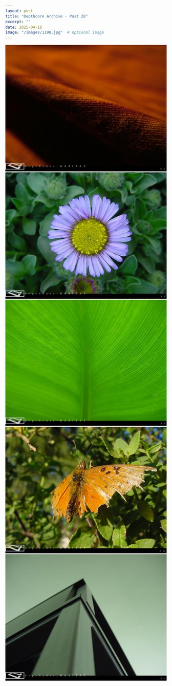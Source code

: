 ```yaml
---
layout: post
title: "Depthcore Archive - Post 28"
excerpt: ""
date: 2025-04-16
image: "/images/1190.jpg"  # optional image
---
```


<img src="/images/1190.jpg">
<img src="/images/1191.jpg" alt="1191.jpg"/>
<img src="/images/1192.jpg" alt="1192.jpg"/>
<img src="/images/1193.jpg" alt="1193.jpg"/>
<img src="/images/1194.jpg" alt="1194.jpg"/>
